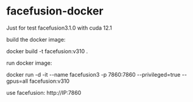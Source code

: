 # facefusion-docker
Just for test facefusion3.1.0 with cuda 12.1

build the docker image:

docker build -t  facefusion:v310 .

run docker image:

docker run -d -it --name facefusion3 -p 7860:7860 --privileged=true --gpus=all facefusion:v310


use facefusion:
http://IP:7860
